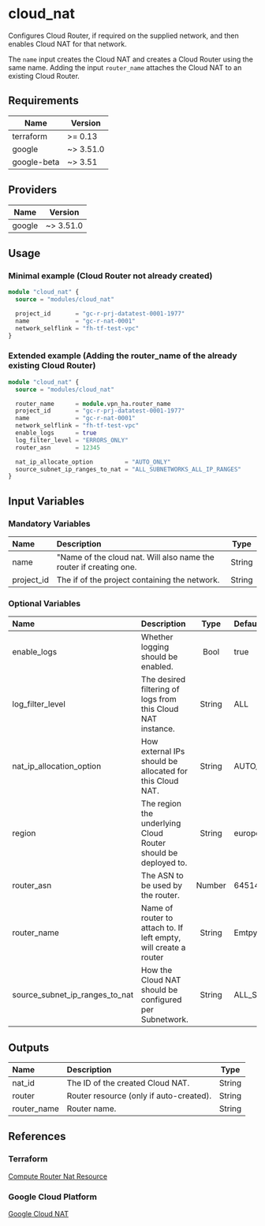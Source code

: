# cloud_nat

Configures Cloud Router, if required on the supplied network, and then enables Cloud NAT for that network.

The `name` input creates the Cloud NAT and creates a Cloud Router using the same name. Adding the input `router_name` attaches the Cloud NAT to an existing Cloud Router.

## Requirements

| Name | Version |
|------|---------|
| terraform | >= 0.13 |
| google | ~> 3.51.0 |
| google-beta | ~> 3.51 |

## Providers

| Name | Version |
|------|---------|
| google | ~> 3.51.0 |

## Usage

### Minimal example (Cloud Router not already created)

```terraform
module "cloud_nat" {
  source = "modules/cloud_nat"

  project_id       = "gc-r-prj-datatest-0001-1977"
  name             = "gc-r-nat-0001"
  network_selflink = "fh-tf-test-vpc"
}
```

### Extended example (Adding the router_name of the already existing Cloud Router)

```terraform
module "cloud_nat" {
  source = "modules/cloud_nat"

  router_name      = module.vpn_ha.router_name
  project_id       = "gc-r-prj-datatest-0001-1977"
  name             = "gc-r-nat-0001"
  network_selflink = "fh-tf-test-vpc"
  enable_logs      = true
  log_filter_level = "ERRORS_ONLY"
  router_asn       = 12345

  nat_ip_allocate_option         = "AUTO_ONLY"
  source_subnet_ip_ranges_to_nat = "ALL_SUBNETWORKS_ALL_IP_RANGES"
}
```

## Input Variables

### Mandatory Variables

| Name             | Description                                        |  Type  |
| :--------------- | :------------------------------------------------- | :----: |
| name             | "Name of the cloud nat. Will also name the router if creating one. | String |
| project_id       | The if of the project containing the network.      | String |

### Optional Variables

| Name                           | Description                                                      |  Type  | Default                       |
| :----------------------------- | :--------------------------------------------------------------- | :----: | :---------------------------- |
| enable_logs                    | Whether logging should be enabled.                               | Bool   | true                          |
| log_filter_level               | The desired filtering of logs from this Cloud NAT instance.      | String | ALL                           |
| nat_ip_allocation_option       | How external IPs should be allocated for this Cloud NAT.         | String | AUTO_ONLY                     |
| region                         | The region the underlying Cloud Router should be deployed to.    | String | europe-west2                  |
| router_asn                     | The ASN to be used by the router.                                | Number | 64514                         |
| router_name                    | Name of router to attach to. If left empty, will create a router | String | Emtpy string                  |
| source_subnet_ip_ranges_to_nat | How the Cloud NAT should be configured per Subnetwork.           | String | ALL_SUBNETWORKS_ALL_IP_RANGES |

## Outputs

| Name        | Description                             |  Type  |
| :---------- | :-------------------------------------- | :----: |
| nat_id      | The ID of the created Cloud NAT.        | String |
| router      | Router resource (only if auto-created). | String |
| router_name | Router name.                            | String |

## References

### Terraform

[Compute Router Nat Resource](https://www.terraform.io/docs/providers/google/r/compute_router_nat.html)

### Google Cloud Platform

[Google Cloud NAT](https://cloud.google.com/nat/docs/overview)